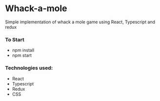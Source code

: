 # Whack-a-mole

Simple implementation of whack a mole game using React, Typescript and redux

### To Start

- npm install
- npm start

### Technologies used:

- React
- Typescript
- Redux
- CSS
